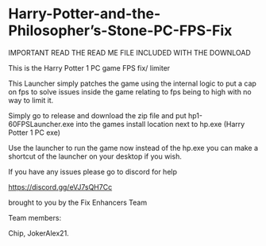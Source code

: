 # Harry-Potter-and-the-Philosopher’s-Stone-PC-FPS-Fix

IMPORTANT READ THE READ ME FILE INCLUDED WITH THE DOWNLOAD

This is the Harry Potter 1 PC game FPS fix/ limiter

This Launcher simply patches the game using the internal logic to put a cap on fps to solve issues inside the game relating to fps being to high with no way to limit it.

Simply go to release and download the zip file and put hp1-60FPSLauncher.exe into the games install location next to hp.exe (Harry Potter 1 PC exe)

Use the launcher to run the game now instead of the hp.exe you can make a shortcut of the launcher on your desktop if you wish.

If you have any issues please go to discord for help 

https://discord.gg/eVJ7sQH7Cc

brought to you by the Fix Enhancers Team

Team members:

Chip, JokerAlex21.
